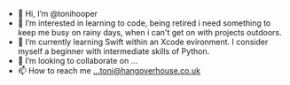 - 👋 Hi, I’m @tonihooper
- 👀 I’m interested in learning to code, being retired i need something to keep me busy on rainy days, when i can't get on with projects outdoors.
- 🌱 I’m currently learning Swift within an Xcode evironment. I consider myself a beginner with intermediate skills of Python.
- 💞️ I’m looking to collaborate on ...
- 📫 How to reach me ...toni@hangoverhouse.co.uk

<!---
tonihooper/tonihooper is a ✨ special ✨ repository because its `README.md` (this file) appears on your GitHub profile.
You can click the Preview link to take a look at your changes.
--->
